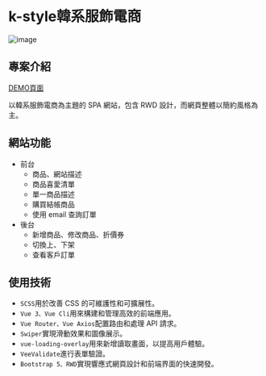 # k-style韓系服飾電商
![image](https://github.com/user-attachments/assets/c80b2621-e8bf-4da9-9129-ad7d509051e8)

## 專案介紹
[DEMO頁面](https://felix90725.github.io/k-style/#/)

以韓系服飾電商為主題的 SPA 網站，包含 RWD 設計，而網頁整體以簡約風格為主。

## 網站功能
- 前台
  - 商品、網站描述
  - 商品喜愛清單
  - 單一商品描述
  - 購買結帳商品
  - 使用 email 查詢訂單
- 後台
  - 新增商品、修改商品、折價券
  - 切換上、下架
  - 查看客戶訂單


## 使用技術
- `SCSS`用於改善 CSS 的可維護性和可擴展性。
- `Vue 3、Vue Cli`用來構建和管理高效的前端應用。
- `Vue Router、Vue Axios`配置路由和處理 API 請求。
- `Swiper`實現滑動效果和圖像展示。
- `vue-loading-overlay`用來新增讀取畫面，以提高用戶體驗。
- `VeeValidate`進行表單驗證。
- `Bootstrap 5、RWD`實現響應式網頁設計和前端界面的快速開發。

